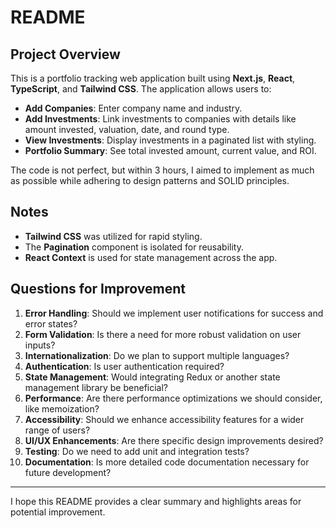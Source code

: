 # README

## Project Overview

This is a portfolio tracking web application built using **Next.js**, **React**, **TypeScript**, and **Tailwind CSS**. The application allows users to:

- **Add Companies**: Enter company name and industry.
- **Add Investments**: Link investments to companies with details like amount invested, valuation, date, and round type.
- **View Investments**: Display investments in a paginated list with styling.
- **Portfolio Summary**: See total invested amount, current value, and ROI.

The code is not perfect, but within 3 hours, I aimed to implement as much as possible while adhering to design patterns and SOLID principles.

## Notes

- **Tailwind CSS** was utilized for rapid styling.
- The **Pagination** component is isolated for reusability.
- **React Context** is used for state management across the app.

## Questions for Improvement

1. **Error Handling**: Should we implement user notifications for success and error states?
2. **Form Validation**: Is there a need for more robust validation on user inputs?
3. **Internationalization**: Do we plan to support multiple languages?
4. **Authentication**: Is user authentication required?
5. **State Management**: Would integrating Redux or another state management library be beneficial?
6. **Performance**: Are there performance optimizations we should consider, like memoization?
7. **Accessibility**: Should we enhance accessibility features for a wider range of users?
8. **UI/UX Enhancements**: Are there specific design improvements desired?
9. **Testing**: Do we need to add unit and integration tests?
10. **Documentation**: Is more detailed code documentation necessary for future development?

---

I hope this README provides a clear summary and highlights areas for potential improvement.